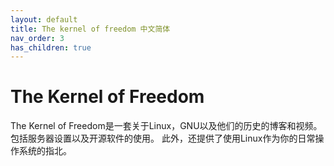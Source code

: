 ```yaml
---
layout: default
title: The kernel of freedom 中文简体
nav_order: 3
has_children: true
---
```

# The Kernel of Freedom
The Kernel of Freedom是一套关于Linux，GNU以及他们的历史的博客和视频。包括服务器设置以及开源软件的使用。 
此外，还提供了使用Linux作为你的日常操作系统的指北。